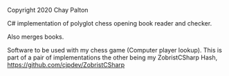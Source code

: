 Copyright 2020 Chay Palton

C# implementation of polyglot chess opening book reader and checker.

Also merges books.

Software to be used with my chess game (Computer player lookup). 
This is part of a pair of implementations the other being my ZobristCSharp Hash, https://github.com/cjpdev/ZobristCSharp
